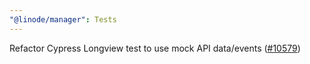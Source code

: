 ```yaml
---
"@linode/manager": Tests
---
```


Refactor Cypress Longview test to use mock API data/events ([#10579](https://github.com/linode/manager/pull/10579))
